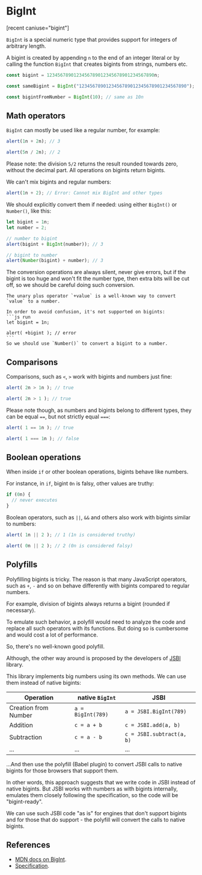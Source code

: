 # BigInt

[recent caniuse="bigint"]

`BigInt` is a special numeric type that provides support for integers of arbitrary length.

A bigint is created by appending `n` to the end of an integer literal or by calling the function `BigInt` that creates bigints from strings, numbers etc.

```js
const bigint = 1234567890123456789012345678901234567890n;

const sameBigint = BigInt("1234567890123456789012345678901234567890");

const bigintFromNumber = BigInt(10); // same as 10n
```

## Math operators

`BigInt` can mostly be used like a regular number, for example:

```js run
alert(1n + 2n); // 3

alert(5n / 2n); // 2
```

Please note: the division `5/2` returns the result rounded towards zero, without the decimal part. All operations on bigints return bigints.

We can't mix bigints and regular numbers:

```js run
alert(1n + 2); // Error: Cannot mix BigInt and other types
```

We should explicitly convert them if needed: using either `BigInt()` or `Number()`, like this:

```js run
let bigint = 1n;
let number = 2;

// number to bigint
alert(bigint + BigInt(number)); // 3

// bigint to number
alert(Number(bigint) + number); // 3
```

The conversion operations are always silent, never give errors, but if the bigint is too huge and won't fit the number type, then extra bits will be cut off, so we should be careful doing such conversion.

````smart header="The unary plus is not supported on bigints"
The unary plus operator `+value` is a well-known way to convert `value` to a number.

In order to avoid confusion, it's not supported on bigints:
```js run
let bigint = 1n;

alert( +bigint ); // error
```
So we should use `Number()` to convert a bigint to a number.
````

## Comparisons

Comparisons, such as `<`, `>` work with bigints and numbers just fine:

```js run
alert( 2n > 1n ); // true

alert( 2n > 1 ); // true
```

Please note though, as numbers and bigints belong to different types, they can be equal `==`, but not strictly equal `===`:

```js run
alert( 1 == 1n ); // true

alert( 1 === 1n ); // false
```

## Boolean operations

When inside `if` or other boolean operations, bigints behave like numbers.

For instance, in `if`, bigint `0n` is falsy, other values are truthy:

```js run
if (0n) {
  // never executes
}
```

Boolean operators, such as `||`, `&&` and others also work with bigints similar to numbers:

```js run
alert( 1n || 2 ); // 1 (1n is considered truthy)

alert( 0n || 2 ); // 2 (0n is considered falsy)
```

## Polyfills

Polyfilling bigints is tricky. The reason is that many JavaScript operators, such as `+`, `-` and so on behave differently with bigints compared to regular numbers.

For example, division of bigints always returns a bigint (rounded if necessary).

To emulate such behavior, a polyfill would need to analyze the code and replace all such operators with its functions. But doing so is cumbersome and would cost a lot of performance.

So, there's no well-known good polyfill.

Although, the other way around is proposed by the developers of [JSBI](https://github.com/GoogleChromeLabs/jsbi) library.

This library implements big numbers using its own methods. We can use them instead of native bigints:

| Operation | native `BigInt` | JSBI |
|-----------|-----------------|------|
| Creation from Number | `a = BigInt(789)` | `a = JSBI.BigInt(789)` |
| Addition | `c = a + b` | `c = JSBI.add(a, b)` |
| Subtraction	| `c = a - b` | `c = JSBI.subtract(a, b)` |
| ... | ... | ... |

...And then use the polyfill (Babel plugin) to convert JSBI calls to native bigints for those browsers that support them.

In other words, this approach suggests that we write code in JSBI instead of native bigints. But JSBI works with numbers as with bigints internally, emulates them closely following the specification, so the code will be "bigint-ready".

We can use such JSBI code "as is" for engines that don't support bigints and for those that do support - the polyfill will convert the calls to native bigints.

## References

- [MDN docs on BigInt](mdn:/JavaScript/Reference/Global_Objects/BigInt).
- [Specification](https://tc39.es/ecma262/#sec-bigint-objects).
